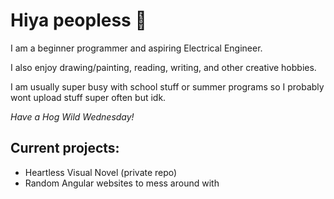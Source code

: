 # Hiya peopless 👋

I am a beginner programmer and aspiring Electrical Engineer.

I also enjoy drawing/painting, reading, writing, and other creative hobbies.

I am usually super busy with school stuff or summer programs so I probably wont upload stuff super often but idk.

*Have a Hog Wild Wednesday!*

## Current projects:
  - Heartless Visual Novel (private repo)
  - Random Angular websites to mess around with
